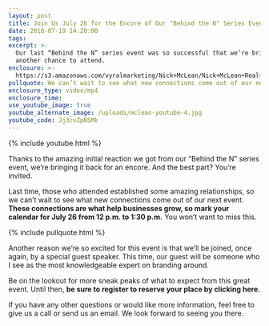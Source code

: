```yaml
---
layout: post
title: Join Us July 26 for the Encore of Our "Behind the N" Series Event
date: 2018-07-19 14:20:00
tags:
excerpt: >-
  Our last “Behind the N” series event was so successful that we’re bringing you
  another chance to attend.
enclosure: >-
  https://s3.amazonaws.com/vyralmarketing/Nick+McLean/Nick+McLean+Real+Estate+Group-+Join+Us+July+26+for+the+Encore+of+Our+_Behind+the+N_+Series+Event.mp4
pullquote: We can’t wait to see what new connections come out of our next event.
enclosure_type: video/mp4
enclosure_time:
use_youtube_image: true
youtube_alternate_image: /uploads/mclean-youtube-4.jpg
youtube_code: Jj3cvZpN5Mk
---
```


{% include youtube.html %}

Thanks to the amazing initial reaction we got from our “Behind the N” series event, we’re bringing it back for an encore. And the best part? You’re invited.

Last time, those who attended established some amazing relationships, so we can’t wait to see what new connections come out of our next event. **These connections are what help businesses grow, so mark your calendar for July 26 from 12 p.m. to 1:30 p.m.** You won’t want to miss this.  

{% include pullquote.html %}

Another reason we’re so excited for this event is that we’ll be joined, once again, by a special guest speaker. This time, our guest will be someone who I see as the most knowledgeable expert on branding around.

Be on the lookout for more sneak peaks of what to expect from this great event. Until then, **be sure to register to reserve your place by clicking here.**

If you have any other questions or would like more information, feel free to give us a call or send us an email. We look forward to seeing you there.